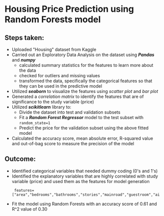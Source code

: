 # Housing Price Prediction using Random Forests model

## Steps taken:
  * Uploaded "Housing" dataset from Kaggle
  * Carried out an Exploratory Data Analysis on the dataset using **_Pandas_** and **_numpy_**
    - calculated summary statistics for the features to learn more about the data
    - checked for outliers and missing values
    - transformed the data, specifically the categorical features so that they can be used in the predictive model
  * Utilized **_seaborn_** to visualize the features using _scatter plot_ and _bar plot_
  * Generated a _correlation matrix_ to identify the features that are of significance to the study variable (price)
  * Utilized **_scikitlearn_** library to:
    - Divide the dataset into test and validation subsets
    - Fit a **_Random Forest Regressor_** model to the test subset with ```random_state=1```
    - Predict the price for the validation subset using the above fitted model
  * Calculated the accuracy score, mean absolute error, R-squared value and out-of-bag score to measure the precision of the model
## Outcome:
  * Identified categorical variables that needed dummy coding (0's and 1's)
  * Identified the explanatory variables that are highly correlated with study variable (price) and used them as the features for model generation
    ```
     features=["area","bedrooms","bathrooms","stories","mainroad","guestroom","airconditioning","parking","prefarea","furnishingstatus"]
    ```
  *  Fit the model using Random Forests with an accuracy score of 0.61 and R^2 value of 0.30
